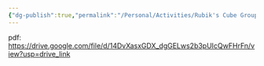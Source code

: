 ```yaml
---
{"dg-publish":true,"permalink":"/Personal/Activities/Rubik's Cube Group/"}
---
```


pdf: https://drive.google.com/file/d/14DvXasxGDX_dgGELws2b3pUIcQwFHrFn/view?usp=drive_link
